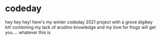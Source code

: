 # codeday
hey hey hey! here's my winter codeday 2021 project with a grove digikey kit! combining my lack of arudino knowledge and my love for frogs will get you.... whatever this is
